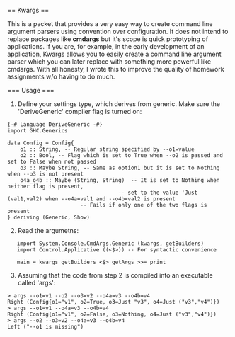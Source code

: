 == Kwargs ==

This is a packet that provides a very easy way to create command line argument parsers using convention over configuration. It does not intend to replace packages like **cmdargs** but it's scope is quick prototyping of applications. If you are, for example, in the early development of an application, Kwargs allows you to easily create a command line argument parser which you can later replace with something more powerful like cmdargs. With all honesty, I wrote this to improve the quality of homework assignments w/o having to do much.

=== Usage ===

1) Define your settings type, which derives from generic. Make sure the 'DeriveGeneric' compiler flag is turned on:

```
{-# Language DeriveGeneric -#}
import GHC.Generics

data Config = Config{
    o1 :: String, -- Regular string specified by --o1=value
    o2 :: Bool, -- Flag which is set to True when --o2 is passed and set to False when not passed
    o3 :: Maybe String, -- Same as option1 but it is set to Nothing when --o3 is not present
    o4a_o4b :: Maybe (String, String)  -- It is set to Nothing when neither flag is present, 
              	   	    	       -- set to the value 'Just (val1,val2) when --o4a=val1 and --o4b=val2 is present
				       -- Fails if only one of the two flags is present
} deriving (Generic, Show)
```

2) Read the argumetns:

```
   import System.Console.CmdArgs.Generic (kwargs, getBuilders)
   import Control.Applicative ((<$>)) -- For syntactic convenience

   main = kwargs getBuilders <$> getArgs >>= print
```

3) Assuming that the code from step 2 is compiled into an executable called 'args':

```
> args --o1=v1 --o2 --o3=v2 --o4a=v3 --o4b=v4
Right (Config{o1="v1", o2=True, o3=Just "v3", o4=Just ("v3","v4")})
> args --o1=v1 --o4a=v3 --o4b=v4
Right (Config{o1="v1", o2=False, o3=Nothing, o4=Just ("v3","v4")})
> args --o2 --o3=v2 --o4a=v3 --o4b=v4
Left ("--o1 is missing")
```